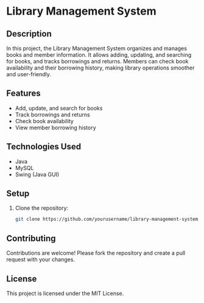 # Library Management System

## Description
In this project, the Library Management System organizes and manages books and member information. It allows adding, updating, and searching for books, and tracks borrowings and returns. Members can check book availability and their borrowing history, making library operations smoother and user-friendly.

## Features
- Add, update, and search for books
- Track borrowings and returns
- Check book availability
- View member borrowing history

## Technologies Used
- Java
- MySQL
- Swing (Java GUI)

## Setup
1. Clone the repository:
   ```bash
   git clone https://github.com/yourusername/library-management-system.git
   ```
## Contributing
Contributions are welcome! Please fork the repository and create a pull request with your changes.

## License
This project is licensed under the MIT License.
